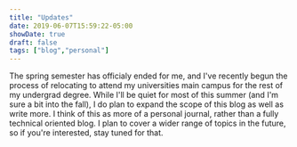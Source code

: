 ```yaml
---
title: "Updates"
date: 2019-06-07T15:59:22-05:00
showDate: true
draft: false
tags: ["blog","personal"]
---
```


The spring semester has officialy ended for me, and I've recently begun the process of relocating to attend my universities main campus for the rest of my undergrad degree. While I'll be quiet for most of this summer (and I'm sure a bit into the fall), I do plan to expand the scope of this blog as well as write more. I think of this as more of a personal journal, rather than a fully technical oriented blog. I plan to cover a wider range of topics in the future, so if you're interested, stay tuned for that.
